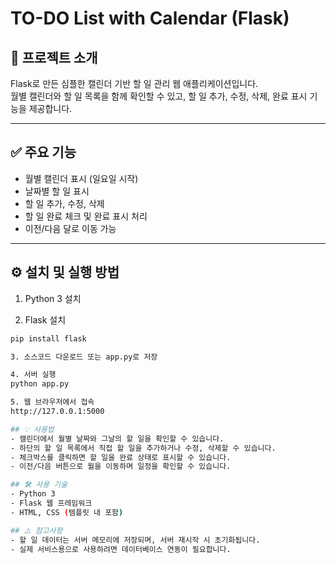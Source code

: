 # TO-DO List with Calendar (Flask)

## 📌 프로젝트 소개  
Flask로 만든 심플한 캘린더 기반 할 일 관리 웹 애플리케이션입니다.  
월별 캘린더와 할 일 목록을 함께 확인할 수 있고, 할 일 추가, 수정, 삭제, 완료 표시 기능을 제공합니다.

---

## ✅ 주요 기능  
- 월별 캘린더 표시 (일요일 시작)  
- 날짜별 할 일 표시  
- 할 일 추가, 수정, 삭제  
- 할 일 완료 체크 및 완료 표시 처리  
- 이전/다음 달로 이동 가능  

---

## ⚙️ 설치 및 실행 방법  

1. Python 3 설치  

2. Flask 설치  
```bash
pip install flask

3. 소스코드 다운로드 또는 app.py로 저장

4. 서버 실행
python app.py

5. 웹 브라우저에서 접속
http://127.0.0.1:5000

## 💡 사용법
- 캘린더에서 월별 날짜와 그날의 할 일을 확인할 수 있습니다.
- 하단의 할 일 목록에서 직접 할 일을 추가하거나 수정, 삭제할 수 있습니다.
- 체크박스를 클릭하면 할 일을 완료 상태로 표시할 수 있습니다.
- 이전/다음 버튼으로 월을 이동하며 일정을 확인할 수 있습니다.

## 🛠️ 사용 기술
- Python 3
- Flask 웹 프레임워크
- HTML, CSS (템플릿 내 포함)

## ⚠️ 참고사항
- 할 일 데이터는 서버 메모리에 저장되며, 서버 재시작 시 초기화됩니다.
- 실제 서비스용으로 사용하려면 데이터베이스 연동이 필요합니다.
